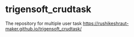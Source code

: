 # trigensoft_crudtask
The repository for multiple user task
 https://rushikeshraut-maker.github.io/trigensoft_crudtask/
